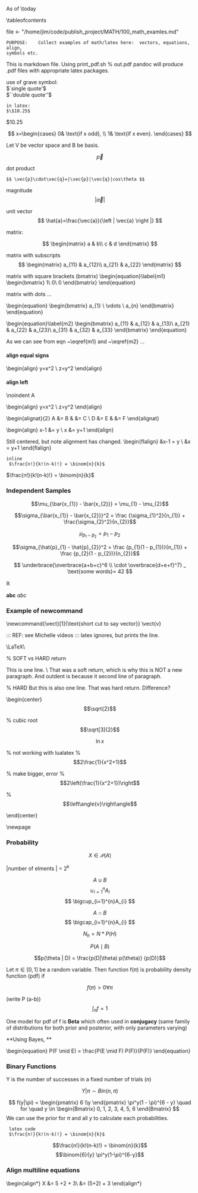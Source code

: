 As of \today

\tableofcontents


file <- "/home/jim/code/publish_project/MATH/100_math_examles.md"

```	
PURPOSE:	Collect examples of math/latex here:  vectors, equations, align,
symbols etc.
```

<!--	This is comment to pandoc

%  comment in .tex, but not comment to pandoc

-->


This is markdown file.
Using print_pdf.sh %  out.pdf   pandoc will produce .pdf files with appropriate
latex packages.

use of grave symbol:  
$`single quote'$   
$``double quote''$


```{latex}
in latex:
$\$10.25$
``` 
$\$10.25$

$$
x=\begin{cases}
	0&	\text{if x odd}, \\
	1&	\text{if x even}.
	\end{cases}
$$

Let V be vector space and B be basis.

$$	\vec{p} $$

dot product

    $$ \vec{p}\cdot\vec{q}=|\vec{p}|\vec{q}|cos\theta $$

magnitude
$$ \left| \vec{a} \right| $$

unit vector
$$ \hat{a}=\frac{\vec{a}}{\left | \vec{a} \right |} $$

matrix:

$$
  \begin{matrix}
    a & b\\
    c & d 
  \end{matrix}
$$

matrix with subscripts
$$
  \begin{matrix}
    a_{11} & a_{12}\\ 
    a_{21} & a_{22}
  \end{matrix}
$$

matrix with square brackets (bmatrix)
\begin{equation}\label{m1}
\begin{bmatrix}
     1\\ 
     0\\
     0 
\end{bmatrix}
\end{equation}


matrix with dots ...

\begin{equation}
 \begin{bmatrix} 
   a_{1} \\ \vdots \\ a_{n} 
\end{bmatrix}
\end{equation}

\begin{equation}\label{m2}
\begin{bmatrix}
     a_{11} & a_{12} & a_{13}\\ 
     a_{21} & a_{22} & a_{23}\\
     a_{31} & a_{32} & a_{33} 
\end{bmatrix}
\end{equation}


As we can see from eqn ~\eqref{m1} and ~\eqref{m2} ...

#### align equal signs
\begin{align}
y=x^2 \\
z=y^2
\end{align}


#### align left
\noindent A

<!--
%	alternatives did NOT work:
%	flalign
% flushleft
% & as first char
-->
\begin{align}
y=x^2 \\
z=y^2
\end{align}

\begin{alignat}{2}
A &= B & &= C \\
D &= E & &= F
\end{alignat}

\begin{align}
  x-1 &= y \\
  x &= y+1
\end{align}

Still centered, but note alignment has changed.
\begin{flalign}
  &x-1 = y \\
  &x = y+1
\end{flalign}

```` {.latex}
inline
 $\frac{n!}{k!(n-k)!} = \binom{n}{k}$
````

$\frac{n!}{k!(n-k)!} = \binom{n}{k}$

### Independent Samples

$$\mu_{\bar{x_{1}} - \bar{x_{2}}} = \mu_{1} - \mu_{2}$$

$$\sigma_{\bar{x_{1}} - \bar{x_{2}}}^2 = \frac {\sigma_{1}^2}{n_{1}} + \frac{\sigma_{2}^2}{n_{2}}$$

$$\mu_{\hat{p}_{1} - \hat{p}_{2}} = p_{1} - p_{2}$$

$$\sigma_{\hat{p}_{1} - \hat{p}_{2}}^2 = \frac {p_{1}(1 - p_{1})}{n_{1}} + \frac {p_{2}(1 - p_{2})}{n_{2}}$$

$$
\underbrace{\overbrace{a+b+c}^6 \\
	\cdot \overbrace{d+e+f}^7} 
	_ \text{some words}= 42
$$


$\mathbb{R}$

$\mathbf{abc}$
$\mathit{abc}$





### Example of newcommand

\newcommand{\vect}[1]{\text{short cut to say vector}}
\vect{v}


<!--
% Wrong:		$\newcommand{\vect}[1]{\mathbf{#1}}$

###	Wrong:  Example of DeclareMathOperator

$\E$
-->

:::	REF:  see Michelle videos
::: latex ignores, but prints the line.

\LaTeX\

%  SOFT vs HARD return

This is one line.  \\
That was a soft return, which is  why this is NOT a new paragraph. And outdent
is because it second line of paragraph.


%       HARD
But this is also one line.
That was hard return.  Difference?


\begin{center}
$$\sqrt{2}$$

% cubic root
$$\sqrt[3]{2}$$

$$\ln x$$

% not working with lualatex 
%        $$2\frac{1}{x^2+1}$$
        
% make bigger, error
% $$2\left(\frac{1}{x^2+1})\right$$

%        $$\left\angle{v}\right\angle$$

\end{center}

\newpage

### Probability

$$X \in \mathcal{P}(A)$$

|number of elments | = $2^k$

$$A \cup B$$ 
$$ \cup_{i=1}^{n}A_{i} $$
$$ \bigcup_{i=1}^{n}A_{i} $$

$$A \cap B$$
$$ \bigcap_{i=1}^{n}A_{i} $$

 
$$ N_h = N * P(H) $$

$$	P(A \mid B)$$

$$p(\theta | D) = \frac{p(D|\theta) p(\theta)} {p(D)}$$


Let $\pi \in [0,1]$ be a random variable.
Then function f($\pi$) is probability density function (pdf) if

$$f(\pi) >0  \forall \pi$$

(write P (a-b))
$$\int_\pi f = 1 $$



One model for pdf   of f is **Beta**
which often used in **conjugacy** (same family of distributions for both prior
and posterior,  with only parameters varying)


**Using Bayes, **

\begin{equation}
	P(F \mid E) = \frac{P(E \mid F) P(F)}{P(F)}
\end{equation}

###	Binary Functions

Y is the number of successes in a fixed number of trials ($n$)

$$ Y|\pi \sim Bin(n, \pi) $$ 

$$ f(y|\pi) = \begin{pmatrix} 6 \\y \end{pmatrix} \pi^y(1 - \pi)^{6 - y} \quad for \quad  y \in \begin{Bmatrix} 0, 1, 2, 3, 4, 5, 6 \end{Bmatrix}  $$ 
We can use the prior for $\pi$ and all $y$ to calculate each probabilities. 


```` {.latex}
 latex code
 $\frac{n!}{k!(n-k)!} = \binom{n}{k}$
````

$$\frac{n!}{k!(n-k)!} = \binom{n}{k}$$
$$\binom{6}{y} \pi^y(1-\pi)^{6-y}$$

###	Align multiline equations
\begin{align*}
X &=	5 +2 + 3\\
  &=  (5+2) + 3
\end{align*}
